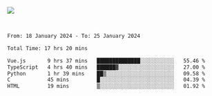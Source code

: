 ![](https://github-widgetbox.vercel.app/api/profile?username=meowkj&data=followers,repositories,stars,commits&theme=nautilus)

  

<br/>  



<!--START_SECTION:waka-->

```txt
From: 18 January 2024 - To: 25 January 2024

Total Time: 17 hrs 20 mins

Vue.js       9 hrs 37 mins   ██████████████░░░░░░░░░░░   55.46 %
TypeScript   4 hrs 40 mins   ██████▓░░░░░░░░░░░░░░░░░░   27.00 %
Python       1 hr 39 mins    ██▒░░░░░░░░░░░░░░░░░░░░░░   09.58 %
C            45 mins         █░░░░░░░░░░░░░░░░░░░░░░░░   04.39 %
HTML         19 mins         ▒░░░░░░░░░░░░░░░░░░░░░░░░   01.92 %
```

<!--END_SECTION:waka-->



